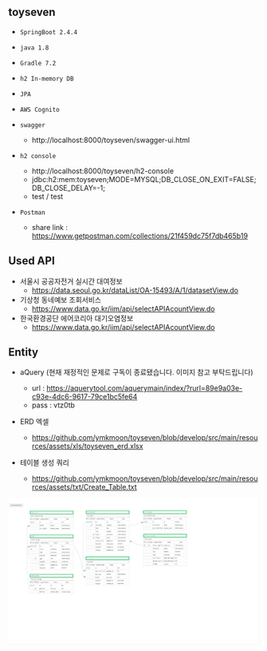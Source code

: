 ## toyseven

- ``SpringBoot 2.4.4``
- ``java 1.8``
- ``Gradle 7.2``
- ``h2 In-memory DB``
- ``JPA``
- ``AWS Cognito``

- ``swagger``
  - http://localhost:8000/toyseven/swagger-ui.html

- ``h2 console``
  - http://localhost:8000/toyseven/h2-console
  - jdbc:h2:mem:toyseven;MODE=MYSQL;DB_CLOSE_ON_EXIT=FALSE;DB_CLOSE_DELAY=-1;
  - test / test

- ``Postman``
  - share link : https://www.getpostman.com/collections/21f459dc75f7db465b19

## Used API

  - 서울시 공공자전거 실시간 대여정보 
    - https://data.seoul.go.kr/dataList/OA-15493/A/1/datasetView.do
  - 기상청 동네예보 조회서비스 
    - https://www.data.go.kr/iim/api/selectAPIAcountView.do
  - 한국환경공단 에어코리아 대기오염정보 
    - https://www.data.go.kr/iim/api/selectAPIAcountView.do

## Entity

- aQuery (현재 재정적인 문제로 구독이 종료됐습니다. 이미지 참고 부탁드립니다)
  - url : https://aquerytool.com/aquerymain/index/?rurl=89e9a03e-c93e-4dc6-9617-79ce1bc5fe64
  - pass : vtz0tb

- ERD 엑셀
  - https://github.com/ymkmoon/toyseven/blob/develop/src/main/resources/assets/xls/toyseven_erd.xlsx

- 테이블 생성 쿼리
  - https://github.com/ymkmoon/toyseven/blob/develop/src/main/resources/assets/txt/Create_Table.txt

![ERD](/src/main/resources/assets/image/toyseven_erd.PNG)
